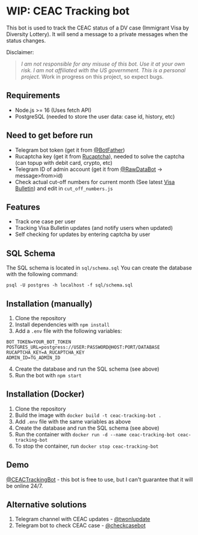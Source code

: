 # WIP: CEAC Tracking bot
This bot is used to track the CEAC status of a DV case (Immigrant Visa by Diversity Lottery).
It will send a message to a private messages when the status changes. 

Disclaimer: 
> *I am not responsible for any misuse of this bot. Use it at your own risk. I am not affiliated with the US government. This is a personal project.*
> Work in progress on this project, so expect bugs.

## Requirements
- Node.js >= 16 (Uses fetch API)
- PostgreSQL (needed to store the user data: case id, history, etc)

## Need to get before run
- Telegram bot token (get it from [@BotFather](https://t.me/BotFather))
- Rucaptcha key (get it from [Rucaptcha](https://rucaptcha.com?from=1626417)), needed to solve the captcha (can topup with debit card, crypto, etc)
- Telegram ID of admin account (get it from [@RawDataBot](https://t.me/RawDataBot) -> message>from>id)
- Check actual cut-off numbers for current month (See latest [Visa Bulletin](https://travel.state.gov/content/travel/en/legal/visa-law0/visa-bulletin.html)) and edit in `cut_off_numbers.js`

## Features
- Track one case per user
- Tracking Visa Bulletin updates (and notify users when updated)
- Self checking for updates by entering captcha by user

## SQL Schema
The SQL schema is located in `sql/schema.sql`
You can create the database with the following command:
```
psql -U postgres -h localhost -f sql/schema.sql
```

## Installation (manually)

1. Clone the repository
2. Install dependencies with `npm install`
3. Add a `.env` file with the following variables:
```
BOT_TOKEN=YOUR_BOT_TOKEN
POSTGRES_URL=postgress://USER:PASSWORD@HOST:PORT/DATABASE
RUCAPTCHA_KEY=A_RUCAPTCHA_KEY
ADMIN_ID=TG_ADMIN_ID
```
4. Create the database and run the SQL schema (see above)
5. Run the bot with `npm start`

## Installation (Docker)
1. Clone the repository
2. Build the image with `docker build -t ceac-tracking-bot .`
3. Add `.env` file with the same variables as above
4. Create the database and run the SQL schema (see above)
5. Run the container with `docker run -d --name ceac-tracking-bot ceac-tracking-bot`
6. To stop the container, run `docker stop ceac-tracking-bot`


## Demo
[@CEACTrackingBot](https://t.me/CEACTrackingBot) - this bot is free to use, but I can't guarantee that it will be online 24/7. 

## Alternative solutions
1. Telegram channel with CEAC updates - [@twonlupdate](https://t.me/twonlupdate)
2. Telegram bot to check CEAC case - [@checkcasebot](https://t.me/checkcasebot)
